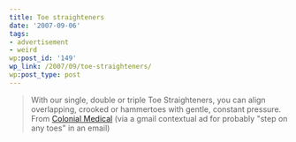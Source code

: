 ```yaml
---
title: Toe straighteners
date: '2007-09-06'
tags:
- advertisement
- weird
wp:post_id: '149'
wp_link: /2007/09/toe-straighteners/
wp:post_type: post
---
```


> With our single, double or triple Toe Straighteners, you can align overlapping, crooked or hammertoes with gentle, constant pressure.
From [Colonial Medical](http://www.colonialmedical.com/product.php?productid=18752) (via a gmail contextual ad for probably "step on any toes" in an email)
